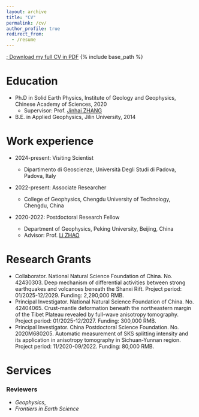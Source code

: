 ```yaml
---
layout: archive
title: "CV"
permalink: /cv/
author_profile: true
redirect_from:
  - /resume
---
```


<a href="../files/CV-YiLIN-011625.pdf" target="_blank" rel="noopener noreferrer">; Download my full CV in PDF</a>
{% include base_path %}

Education
======
* Ph.D in Solid Earth Physics, Institute of Geology and Geophysics, Chinese Academy of Sciences, 2020 
  * Supervisor: Prof. <a href="http://igg.cas.cn/sourcedb_igg_cas/cn/zjrck/201001/t20100119_2728795.html" target="_blank" rel="noopener noreferrer">Jinhai ZHANG</a>
* B.E. in Applied Geophysics, Jilin University, 2014

Work experience
======
* 2024-present: Visiting Scientist
  * Dipartimento di Geoscienze, Università Degli Studi di Padova, Padova, Italy

* 2022-present: Associate Researcher
  * College of Geophysics, Chengdu University of Technology, Chengdu, China

* 2020-2022: Postdoctoral Research Fellow
  * Department of Geophysics, Peking University, Beijing, China
  * Advisor: Prof. <a href="https://geophy.pku.edu.cn/people/zhaoli/" target="_blank" rel="noopener noreferrer">Li ZHAO</a>

  
Research Grants
======
* Collaborator. National Natural Science Foundation of China. No. 42430303. Deep mechanism of differential activities between strong earthquakes and volcanoes beneath the Shanxi Rift. Project period: 01/2025-12/2029. Funding: 2,290,000 RMB.
* Principal Investigator. National Natural Science Foundation of China. No. 42404065. Crust-mantle deformation beneath the northeastern margin of the Tibet Plateau revealed by full-wave anisotropy tomography. Project period: 01/2025-12/2027. Funding: 300,000 RMB.
* Principal Investigator. China Postdoctoral Science Foundation. No. 2020M680205. Automatic measurement of SKS splitting intensity and its application in anisotropy tomography in Sichuan-Yunnan region. Project period: 11/2020-09/2022. Funding: 80,000 RMB.

Services
======
<h3>Reviewers</h3>
<ul>
<li><i>Geophysics</i>,</li>
<li><i>Frontiers in Earth Science</i></li>
</ul>


